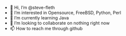 - 👋 Hi, I’m @steve-fleth
- 👀 I’m interested in Opensource, FreeBSD, Python, Perl
- 🌱 I’m currently learning Java
- 💞️ I’m looking to collaborate on nothing right now
- 📫 How to reach me through github

<!---
steve-fleth/steve-fleth is a ✨ special ✨ repository because its `README.md` (this file) appears on your GitHub profile.
You can click the Preview link to take a look at your changes.
--->
